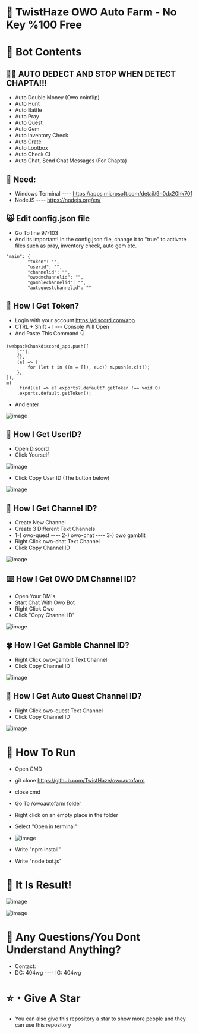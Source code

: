 # 👹 TwistHaze OWO Auto Farm - No Key %100 Free


# 🤖 Bot Contents
## 😶‍🌫️ AUTO DEDECT AND STOP WHEN DETECT CHAPTA!!!
- Auto Double Money (Owo coinflip)
- Auto Hunt
- Auto Battle
- Auto Pray
- Auto Quest
- Auto Gem
- Auto Inventory Check
- Auto Crate
- Auto Lootbox
- Auto Check Cl
- Auto Chat, Send Chat Messages (For Chapta)

## 🫴 Need:
- Windows Terminal ---- https://apps.microsoft.com/detail/9n0dx20hk701
- NodeJS ---- https://nodejs.org/en/

## 🙀 Edit config.json file
- Go To line 97-103
- And its important! In the config.json file, change it to "true" to activate files such as pray, inventory check, auto gem etc.
```
"main": {
        "token": "",
        "userid": "",
        "channelid": "",
        "owodmchannelid": "",
        "gamblechannelid": "",
        "autoquestchannelid": ""
```

## 💎 How I Get Token?
- Login with your account https://discord.com/app
- CTRL + Shift + I --- Console Will Open
- And Paste This Command 👇
```
(webpackChunkdiscord_app.push([
    [""],
    {},
    (e) => {
        for (let t in ((m = []), e.c)) m.push(e.c[t]);
    },
]),
m)
    .find((e) => e?.exports?.default?.getToken !== void 0)
    .exports.default.getToken();
```
- And enter

![image](https://github.com/TwistHaze/owoautofarm/assets/135362115/1b894d32-f69c-4716-804d-032727ab07b2)


## 🔰 How I Get UserID?
- Open Discord
- Click Yourself

![image](https://github.com/TwistHaze/owoautofarm/assets/135362115/311e83b8-8946-481b-a9cd-17881e2d1371)

- Click Copy User ID (The button below)

![image](https://github.com/TwistHaze/owoautofarm/assets/135362115/289cdfe1-1a1f-4a75-86ae-f06c64effa09)


## 🔎 How I Get Channel ID?
- Create New Channel
- Create 3 Different Text Channels
- 1-) owo-quest ---- 2-) owo-chat ---- 3-) owo gamblit
- Right Click owo-chat Text Channel
- Click Copy Channel ID
 
![image](https://github.com/TwistHaze/owoautofarm/assets/135362115/a2fc1c20-e496-4205-a2e3-1ff29d26a1f6)

## ⌨️ How I Get OWO DM Channel ID?
- Open Your DM's
- Start Chat With Owo Bot
- Right Click Owo
- Click "Copy Channel ID"
 
![image](https://github.com/TwistHaze/owoautofarm/assets/135362115/4c065bd4-6e87-40b7-a559-9941863b7fbf)

## 🍀 How I Get Gamble Channel ID?
- Right Click owo-gamblit Text Channel
- Click Copy Channel ID

![image](https://github.com/TwistHaze/owoautofarm/assets/135362115/79a8229d-0866-4863-98aa-670ffeadf031)

## 🎄 How I Get Auto Quest Channel ID?
- Right Click owo-quest Text Channel
- Click Copy Channel ID

 ![image](https://github.com/TwistHaze/owoautofarm/assets/135362115/18e05125-b460-48a6-9799-dbc4ea600100)




# 🤔 How To Run
- Open CMD
- git clone https://github.com/TwistHaze/owoautofarm
- close cmd
- Go To /owoautofarm folder
- Right click on an empty place in the folder
- Select "Open in terminal"

- ![image](https://github.com/TwistHaze/owoautofarm/assets/135362115/39d89d2e-0c29-49cd-83c2-edb33474f9f8)

- Write "npm install"
- Write "node bot.js"

# 🗿 It Is Result!

![image](https://github.com/TwistHaze/owoautofarm/assets/135362115/f6c7b245-99bb-49d4-8d26-7689958b07e1)

![image](https://github.com/TwistHaze/owoautofarm/assets/135362115/a6bc2ef7-a061-415b-9ef0-d0ee4e7db5fb)




# 👀 Any Questions/You Dont Understand Anything?
- Contact:
- DC: 404wg ---- IG: 404wg

# ⭐・Give A Star

- You can also give this repository a star to show more people and they can use this repository
